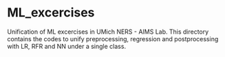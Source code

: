 # ML_excercises
Unification of ML excercises in UMich NERS - AIMS Lab. 
This directory contains the codes to unify preprocessing, regression and postprocessing with LR, RFR and NN under a single class.
